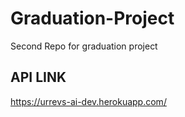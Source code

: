 # Graduation-Project
Second Repo for graduation project

## API LINK
https://urrevs-ai-dev.herokuapp.com/
